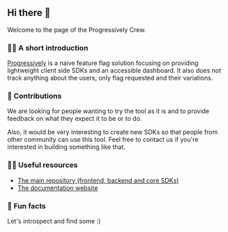 ## Hi there 👋

Welcome to the page of the Progressively Crew.

### 🙋‍♀️ A short introduction

[Progressively](https://github.com/progressively-crew/progressively) is a naive feature flag solution focusing on providing lightweight client side SDKs and an accessible dashboard. It also does not track anything about the users, only flag requested and their variations.

### 🌈 Contributions

We are looking for people wanting to try the tool as it is and to provide feedback on what they expect it to be or to do.

Also, it would be very interesting to create new SDKs so that people from other community can use this tool. Feel free to contact us if you're interested in building something like that.


### 👩‍💻 Useful resources

- [The main repository (frontend, backend and core SDKs)](https://github.com/progressively-crew/progressively)
- [The documentation website](https://progressively-crew.github.io/)

### 🍿 Fun facts

Let's introspect and find some :)

